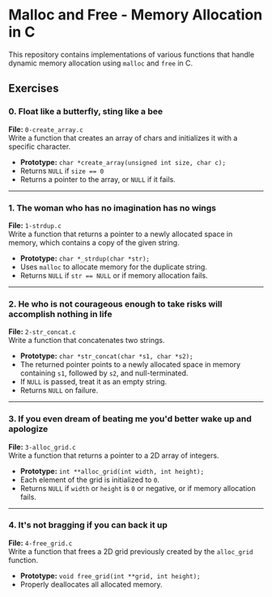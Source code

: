# Malloc and Free - Memory Allocation in C

This repository contains implementations of various functions that handle dynamic memory allocation using `malloc` and `free` in C.

## Exercises

### 0. Float like a butterfly, sting like a bee
**File:** `0-create_array.c`  
Write a function that creates an array of chars and initializes it with a specific character.

- **Prototype:** `char *create_array(unsigned int size, char c);`
- Returns `NULL` if `size == 0`
- Returns a pointer to the array, or `NULL` if it fails.

---

### 1. The woman who has no imagination has no wings
**File:** `1-strdup.c`  
Write a function that returns a pointer to a newly allocated space in memory, which contains a copy of the given string.

- **Prototype:** `char *_strdup(char *str);`
- Uses `malloc` to allocate memory for the duplicate string.
- Returns `NULL` if `str == NULL` or if memory allocation fails.

---

### 2. He who is not courageous enough to take risks will accomplish nothing in life
**File:** `2-str_concat.c`  
Write a function that concatenates two strings.

- **Prototype:** `char *str_concat(char *s1, char *s2);`
- The returned pointer points to a newly allocated space in memory containing `s1`, followed by `s2`, and null-terminated.
- If `NULL` is passed, treat it as an empty string.
- Returns `NULL` on failure.

---

### 3. If you even dream of beating me you'd better wake up and apologize
**File:** `3-alloc_grid.c`  
Write a function that returns a pointer to a 2D array of integers.

- **Prototype:** `int **alloc_grid(int width, int height);`
- Each element of the grid is initialized to `0`.
- Returns `NULL` if `width` or `height` is `0` or negative, or if memory allocation fails.

---

### 4. It's not bragging if you can back it up
**File:** `4-free_grid.c`  
Write a function that frees a 2D grid previously created by the `alloc_grid` function.

- **Prototype:** `void free_grid(int **grid, int height);`
- Properly deallocates all allocated memory.
